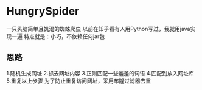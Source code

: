 # HungrySpider
一只头脑简单且饥渴的蜘蛛爬虫
以前在知乎看有人用Python写过，我就用java实现一遍
特点就是：小巧，不依赖任何jar包
## 思路
1.随机生成网址
2.抓去网址内容
3.正则匹配一些羞羞的词语
4.匹配到放入网址库
5.重复以上步骤
为了防止重复访问网址，采用布隆过滤器去重
